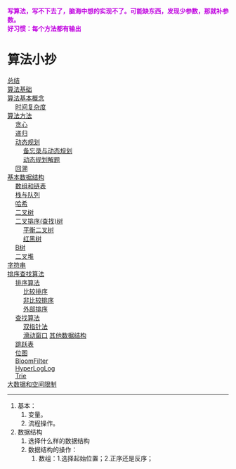

**<font color = "clime">写算法，写不下去了，脑海中想的实现不了。可能缺东西，发现少参数，那就补参数。</font>**   
**<font color = "clime">好习惯：每个方法都有输出</font>**

# 算法小抄  
[总结](/docs/function/summary.md)  
[算法基础](/docs/function/basics.md)  
[算法基本概念](/docs/function/notion.md)  
&emsp; [时间复杂度](/docs/function/TimeComplexity.md)  
[算法方法](/docs/function/algorithmicIdea.md)  
&emsp; [贪心](/docs/function/Greedy.md)  
&emsp; [递归](/docs/function/recursion.md)  
&emsp; [动态规划](/docs/function/dynamic.md)  
&emsp; &emsp; [备忘录与动态规划](/docs/function/MemorandumAndDynamic.md)  
&emsp; &emsp; [动态规划解题](/docs/function/DynamicSolve.md)  
&emsp; [回溯](/docs/function/recall.md)  
[基本数据结构](/docs/function/structure/structure.md)  
&emsp; [数组和链表](/docs/function/structure/array.md)  
&emsp; [栈与队列](/docs/function/structure/stack.md)  
&emsp; [哈希](/docs/function/structure/hash.md)   
&emsp; [二叉树](/docs/function/structure/tree.md)  
&emsp; [二叉排序(查找)树](/docs/function/structure/binarySort.md)  
&emsp; &emsp; [平衡二叉树](/docs/function/structure/AVL.md)  
&emsp; &emsp; [红黑树](/docs/function/structure/redBlack.md)  
&emsp; [B树](/docs/function/structure/BTree.md)  
&emsp; [二叉堆](/docs/function/structure/binaryReactor.md)  
[字符串](/docs/function/structure/String.md)   
[排序查找算法](/docs/function/basicAlgorithm.md)  
&emsp; [排序算法](/docs/function/sort.md)  
&emsp; &emsp; [比较排序](/docs/function/sort/compare.md)  
&emsp; &emsp; [非比较排序](/docs/function/sort/noCompare.md)  
&emsp; &emsp; [外部排序](/docs/function/sort/externalSort.md)  
&emsp; [查找算法](/docs/function/search.md)  
&emsp; &emsp; [双指针法](/docs/function/DoublePointer.md)  
&emsp; &emsp; [滑动窗口](/docs/function/SlidingWindow.md) 
[其他数据结构](/docs/function/otherStructure.md)  
&emsp; [跳跃表](/docs/function/SkipList.md)  
&emsp; [位图](/docs/function/BitMap.md)  
&emsp; [BloomFilter](/docs/function/BloomFilter.md)  
&emsp; [HyperLogLog](/docs/function/HyperLogLog.md)  
&emsp; [Trie](/docs/function/Trie.md)  
[大数据和空间限制](/docs/function/bigdata.md)  


----------------

1. 基本：
    1. 变量。
    2. 流程操作。
2. 数据结构
    1. 选择什么样的数据结构
    2. 数据结构的操作：
        1. 数组：1.选择起始位置；2.正序还是反序；
